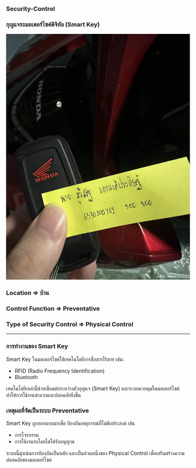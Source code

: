 ### Security-Control

### กุญแจรถมอเตอร์ไซค์ดิจิทัล (Smart Key)

![Smart Key](pic/security-control.jpg)

### Location => บ้าน

### Control Function => Preventative

### Type of Security Control => Physical Control

---

### การทำงานของ Smart Key
Smart Key ในมอเตอร์ไซค์ใช้เทคโนโลยีการสื่อสารไร้สาย เช่น:

- RFID (Radio Frequency Identification)
- Bluetooth

เทคโนโลยีเหล่านี้ช่วยเชื่อมต่อระหว่างตัวกุญแจ (Smart Key) และระบบควบคุมในมอเตอร์ไซค์ ทำให้การใช้งานสะดวกและปลอดภัยยิ่งขึ้น

### เหตุผลที่จัดเป็นระบบ Preventative
Smart Key ถูกออกแบบมาเพื่อ ป้องกันเหตุการณ์ที่ไม่พึงประสงค์ เช่น
- การโจรกรรม  
- การใช้งานรถโดยไม่ได้รับอนุญาต  

ระบบนี้มุ่งเน้นการป้องกันเป็นหลัก และเป็นส่วนหนึ่งของ Physical Control เพื่อเสริมสร้างความปลอดภัยของมอเตอร์ไซค์

